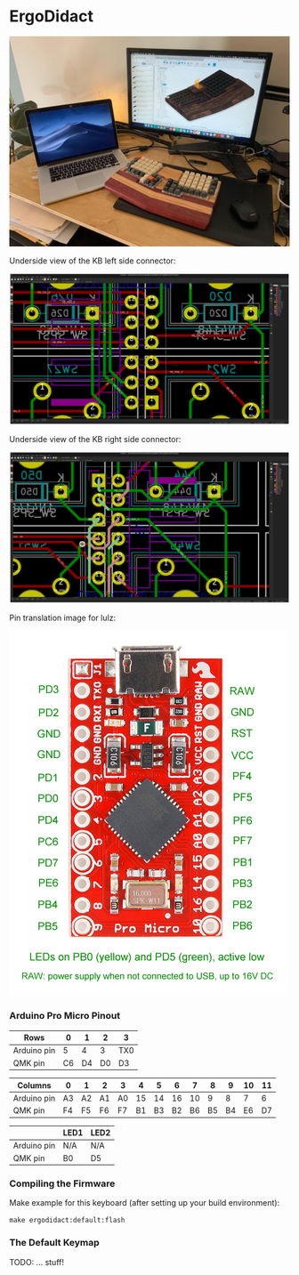 # ErgoDidact

![ErgoDidact](ergodidact_workspace.jpg)

Underside view of the KB left side connector:

![Left side connector](kb_connector_left.png)

Underside view of the KB right side connector:

![Right side connector](kb_connector_right.png)

Pin translation image for lulz:

![Pinouts Arduino to Pro Micro](pro_micro_pins.png)


### Arduino Pro Micro Pinout

| Rows        |  0 |  1 |  2 | 3   |
|-------------|----|----|----|-----|
| Arduino pin |  5 |  4 |  3 | TX0 |
| QMK pin     | C6 | D4 | D0 | D3  |

| Columns     | 0  | 1  | 2  | 3  |  4 |  5 |  6 |  7 |  8 |  9 | 10 | 11 |
|-------------|----|----|----|----|----|----|----|----|----|----|----|----|
| Arduino pin | A3 | A2 | A1 | A0 | 15 | 14 | 16 | 10 |  9 |  8 |  7 |  6 |
| QMK pin     | F4 | F5 | F6 | F7 | B1 | B3 | B2 | B6 | B5 | B4 | E6 | D7 |

|             | LED1 | LED2 |
|-------------|------|------|
| Arduino pin | N/A  | N/A  |
| QMK pin     | B0   | D5   |

### Compiling the Firmware

Make example for this keyboard (after setting up your build environment):

    make ergodidact:default:flash

### The Default Keymap

TODO: ... stuff!
